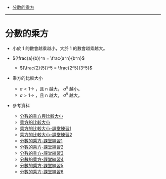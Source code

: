 * [分數的乘方](#分數的乘方)

---

# 分數的乘方
- 小於 1 的數會越乘越小，大於 1 的數會越乘越大。

- $(\frac{a}{b})^n = \frac{a^n}{b^n}$
  - $(\frac{2}{5})^5 = \frac{2^5}{3^5}$

- 乘方的比較大小
	- $a < 1 \to$ ，且 n 越大， $a^n$ 越小。
	- $a > 1 \to$ ，且 n 越大， $a^n$ 越大。


- 參考資料
  - [分數的乘方與比較大小](https://www.youtube.com/watch?v=yi7Q2JRkBk8 "分數的乘方與比較大小")
  - [乘方的比較大小](https://www.junyiacademy.org/article/b52b596f78f84154aea55da49c07e986 "乘方的比較大小")
  - [乘方的比較大小-課堂練習1](https://www.junyiacademy.org/article/d24b8d1ec44c4ac9bab09b437b48afa6 "乘方的比較大小-課堂練習1")
  - [乘方的比較大小-課堂練習2](https://www.junyiacademy.org/article/dde3f82e379d41c1a7ca87696d780ac4 "乘方的比較大小-課堂練習2")
  - [分數的乘方-課堂練習1](https://www.junyiacademy.org/article/c10fd5f0b5f84b82b7132f425e8511f8 "分數的乘方-課堂練習1")
  - [分數的乘方-課堂練習2](https://www.junyiacademy.org/article/97061bafe6c1448c9257edd5ac00ff05 "分數的乘方-課堂練習2")
  - [分數的乘方-課堂練習3](https://www.junyiacademy.org/article/34cbc07d00464d519ecc8fc9c7152719 "分數的乘方-課堂練習3")
  - [分數的乘方-課堂練習4](https://www.junyiacademy.org/article/f2a6f0a1779a4d7fb15eded13627dc4b "分數的乘方-課堂練習4")
  - [分數的乘方-課堂練習5](https://www.junyiacademy.org/article/5ca59d94915d4894a981f1e9ca1a0b3f "分數的乘方-課堂練習5")
  - [分數的乘方-課堂練習6](https://www.junyiacademy.org/article/da5dfd7d8e6242609f619d78fc4f963f "分數的乘方-課堂練習6")